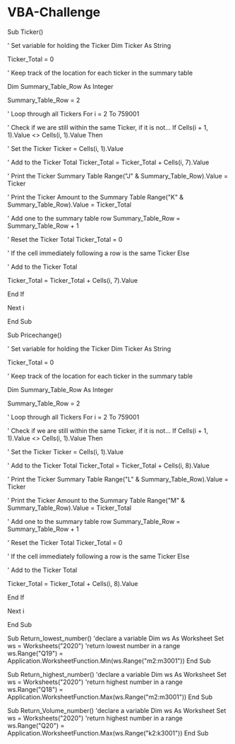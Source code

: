 # VBA-Challenge

Sub Ticker()

' Set variable for holding the Ticker
Dim Ticker As String

Ticker_Total = 0

' Keep track of the location for each ticker in the summary table

Dim Summary_Table_Row As Integer

Summary_Table_Row = 2

' Loop through all Tickers
For i = 2 To 759001

' Check if we are still within the same Ticker, if it is not...
If Cells(i + 1, 1).Value <> Cells(i, 1).Value Then

' Set the Ticker
Ticker = Cells(i, 1).Value

' Add to the Ticker Total
Ticker_Total = Ticker_Total + Cells(i, 7).Value

' Print the Ticker Summary Table
Range("J" & Summary_Table_Row).Value = Ticker

' Print the Ticker Amount to the Summary Table
Range("K" & Summary_Table_Row).Value = Ticker_Total

' Add one to the summary table row
Summary_Table_Row = Summary_Table_Row + 1

' Reset the Ticker Total
Ticker_Total = 0

' If the cell immediately following a row is the same Ticker
Else

' Add to the Ticker Total

Ticker_Total = Ticker_Total + Cells(i, 7).Value


End If

Next i

End Sub


Sub Pricechange()

' Set variable for holding the Ticker
Dim Ticker As String

Ticker_Total = 0

' Keep track of the location for each ticker in the summary table

Dim Summary_Table_Row As Integer

Summary_Table_Row = 2

' Loop through all Tickers
For i = 2 To 759001

' Check if we are still within the same Ticker, if it is not...
If Cells(i + 1, 1).Value <> Cells(i, 1).Value Then

' Set the Ticker
Ticker = Cells(i, 1).Value

' Add to the Ticker Total
Ticker_Total = Ticker_Total + Cells(i, 8).Value

' Print the Ticker Summary Table
Range("L" & Summary_Table_Row).Value = Ticker

' Print the Ticker Amount to the Summary Table
Range("M" & Summary_Table_Row).Value = Ticker_Total

' Add one to the summary table row
Summary_Table_Row = Summary_Table_Row + 1

' Reset the Ticker Total
Ticker_Total = 0

' If the cell immediately following a row is the same Ticker
Else

' Add to the Ticker Total

Ticker_Total = Ticker_Total + Cells(i, 8).Value


End If

Next i

End Sub


Sub Return_lowest_number()
'declare a variable
Dim ws As Worksheet
Set ws = Worksheets("2020")
'return lowest number in a range
ws.Range("Q19") = Application.WorksheetFunction.Min(ws.Range("m2:m3001"))
End Sub


Sub Return_highest_number()
'declare a variable
Dim ws As Worksheet
Set ws = Worksheets("2020")
'return highest number in a range
ws.Range("Q18") = Application.WorksheetFunction.Max(ws.Range("m2:m3001"))
End Sub

Sub Return_Volume_number()
'declare a variable
Dim ws As Worksheet
Set ws = Worksheets("2020")
'return highest number in a range
ws.Range("Q20") = Application.WorksheetFunction.Max(ws.Range("k2:k3001"))
End Sub
